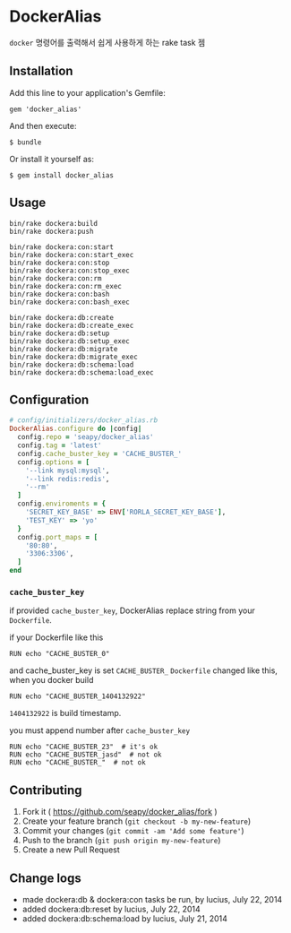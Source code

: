 # DockerAlias

`docker` 명령어를 출력해서 쉽게 사용하게 하는 rake task 젬

## Installation

Add this line to your application's Gemfile:

    gem 'docker_alias'

And then execute:

    $ bundle

Or install it yourself as:

    $ gem install docker_alias

## Usage

```shell
bin/rake dockera:build
bin/rake dockera:push

bin/rake dockera:con:start
bin/rake dockera:con:start_exec
bin/rake dockera:con:stop
bin/rake dockera:con:stop_exec
bin/rake dockera:con:rm
bin/rake dockera:con:rm_exec
bin/rake dockera:con:bash
bin/rake dockera:con:bash_exec

bin/rake dockera:db:create
bin/rake dockera:db:create_exec
bin/rake dockera:db:setup
bin/rake dockera:db:setup_exec
bin/rake dockera:db:migrate
bin/rake dockera:db:migrate_exec
bin/rake dockera:db:schema:load
bin/rake dockera:db:schema:load_exec
```

## Configuration

```ruby
# config/initializers/docker_alias.rb
DockerAlias.configure do |config|
  config.repo = 'seapy/docker_alias'
  config.tag = 'latest'
  config.cache_buster_key = 'CACHE_BUSTER_'
  config.options = [
    '--link mysql:mysql',
    '--link redis:redis',
    '--rm'
  ]
  config.enviroments = {
    'SECRET_KEY_BASE' => ENV['RORLA_SECRET_KEY_BASE'],
    'TEST_KEY' => 'yo'
  }
  config.port_maps = [
    '80:80',
    '3306:3306',
  ]
end
```

### `cache_buster_key`

if provided `cache_buster_key`, DockerAlias replace string from your `Dockerfile`.

if your Dockerfile like this

```shell
RUN echo "CACHE_BUSTER_0"
```

and cache_buster_key is set `CACHE_BUSTER_`
`Dockerfile` changed like this, when you docker build

```shell
RUN echo "CACHE_BUSTER_1404132922"
```

`1404132922` is build timestamp.

you must append number after `cache_buster_key`

```shell
RUN echo "CACHE_BUSTER_23"  # it's ok
RUN echo "CACHE_BUSTER_jasd"  # not ok
RUN echo "CACHE_BUSTER_"  # not ok
```

## Contributing

1. Fork it ( https://github.com/seapy/docker_alias/fork )
2. Create your feature branch (`git checkout -b my-new-feature`)
3. Commit your changes (`git commit -am 'Add some feature'`)
4. Push to the branch (`git push origin my-new-feature`)
5. Create a new Pull Request

## Change logs

* made dockera:db & dockera:con tasks be run, by lucius, July 22, 2014
* added dockera:db:reset by lucius, July 22, 2014
* added dockera:db:schema:load by lucius, July 21, 2014
